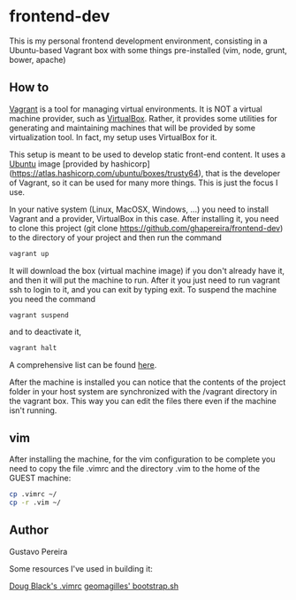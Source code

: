 # frontend-dev
This is my personal frontend development environment, consisting in a Ubuntu-based Vagrant box with some things 
pre-installed (vim, node, grunt, bower, apache)

## How to

[Vagrant](https://www.vagrantup.com/) is a tool for managing virtual environments. It is NOT a virtual machine provider,
such as [VirtualBox](https://www.virtualbox.org/). Rather, it provides some utilities for generating and maintaining
machines that will be provided by some virtualization tool. In fact, my setup uses VirtualBox for it. 

This setup is meant to be used to develop static front-end content. It uses a [Ubuntu](http://www.ubuntu.com/) image 
[provided by hashicorp] (https://atlas.hashicorp.com/ubuntu/boxes/trusty64), that is the developer of Vagrant, so it
can be used for many more things. This is just the focus I use.

In your native system (Linux, MacOSX, Windows, ...) you need to install Vagrant and a provider, VirtualBox in this case.
After installing it, you need to clone this project (git clone https://github.com/ghapereira/frontend-dev) to the directory
of your project and then run the command 
```bash
vagrant up
```
It will download the box (virtual machine image) if you don't already
have it, and then it will put the machine to run. After it you just need to run vagrant ssh to login to it, and you can
exit by typing exit. To suspend the machine you need the command 
```
vagrant suspend
```
and to deactivate it, 
```bash
vagrant halt
```
A comprehensive list can be found [here](https://www.vagrantup.com/docs/cli/).

After the machine is installed you can notice that the contents of the project folder in your host system are synchronized
with the /vagrant directory in the vagrant box. This way you can edit the files there even if the machine isn't running.

## vim
After installing the machine, for the vim configuration to be complete you need to copy the file .vimrc and the directory
.vim to the home of the GUEST machine:
```bash
cp .vimrc ~/
cp -r .vim ~/
```

## Author
Gustavo Pereira

Some resources I've used in building it:

[Doug Black's .vimrc](http://dougblack.io/words/a-good-vimrc.html)
[geomagilles' bootstrap.sh](https://github.com/geomagilles/vagrant-grunt-bower/blob/master/bootstrap.sh)
